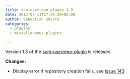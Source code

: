 ```yaml
---
title: scm-userrepo-plugin 1.3
date: 2012-05-11T17:45:39+00:00
author: Sebastian Sdorra
categories:
  - plugins
  - miscellaneous-plugins

---
```

Version 1.3 of the [scm-userrepo-plugin](https://bitbucket.org/sdorra/scm-userrepo-plugin) is released.

**Changes:**

- Display error if repository creation fails, see [issue 143](https://github.com/scm-manager/scm-manager/issues/143)
